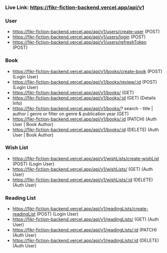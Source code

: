 ### Live Link: https://fikr-fiction-backend.vercel.app/api/v1

### User

- https://fikr-fiction-backend.vercel.app/api/v1/users/create-user (POST)
- https://fikr-fiction-backend.vercel.app/api/v1/users/login (POST)
- https://fikr-fiction-backend.vercel.app/api/v1/users/refreshToken (POST)

### Book

- https://fikr-fiction-backend.vercel.app/api/v1/books/create-book (POST) (Login User)
- https://fikr-fiction-backend.vercel.app/api/v1/books/review/:id (POST) (Login User)
- https://fikr-fiction-backend.vercel.app/api/v1/books/ (GET)
- https://fikr-fiction-backend.vercel.app/api/v1/books/:id (GET) (Details Info)
- https://fikr-fiction-backend.vercel.app/api/v1/books/? search - title | author | genre or filter on genre & publication year (GET)
- https://fikr-fiction-backend.vercel.app/api/v1/books/:id (PATCH) (Auth User | Book Author)
- https://fikr-fiction-backend.vercel.app/api/v1/books/:id (DELETE) (Auth User | Book Author)

### Wish List

- https://fikr-fiction-backend.vercel.app/api/v1/wishLists/create-wishList (POST) (Login User)
- https://fikr-fiction-backend.vercel.app/api/v1/wishLists/ (GET) (Auth User)
- https://fikr-fiction-backend.vercel.app/api/v1/wishLists/:id (DELETE) (Auth User)

### Reading List

- https://fikr-fiction-backend.vercel.app/api/v1/readingLists/create-readingList (POST) (Login User)
- https://fikr-fiction-backend.vercel.app/api/v1/readingLists/ (GET) (Auth User)
- https://fikr-fiction-backend.vercel.app/api/v1/readingLists/:id (PATCH) (Auth User)
- https://fikr-fiction-backend.vercel.app/api/v1/readingLists/:id (DELETE) (Auth User)
